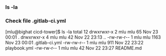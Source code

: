 ### ls -la
### Check file .gitlab-ci.yml

[mlu@bighat cicd-tower]$ ls -la
total 12
drwxrwxr-x 2 mlu mlu   65 Nov 23 00:01 .
drwxrwxr-x 4 mlu mlu   42 Nov 22 23:13 ..
-rw-rw-r-- 1 mlu mlu 1163 Nov 23 00:01 .gitlab-ci.yml
-rw-rw-r-- 1 mlu mlu  911 Nov 22 23:22 playbook.yml
-rw-rw-r-- 1 mlu mlu   42 Nov 22 23:27 README.md


